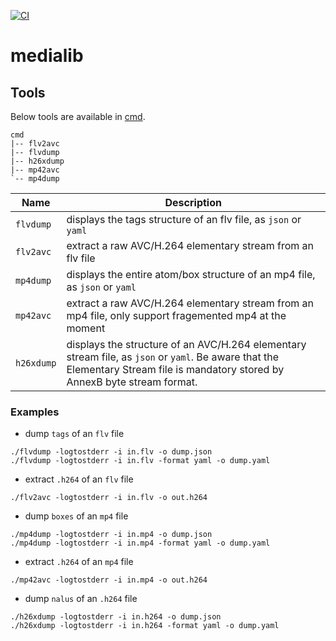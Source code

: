 [![CI](https://github.com/wangyoucao577/medialib/actions/workflows/ci.yml/badge.svg)](https://github.com/wangyoucao577/medialib/actions/workflows/ci.yml)    
# medialib

## Tools
Below tools are available in [cmd](cmd).     

```
cmd
|-- flv2avc
|-- flvdump
|-- h26xdump
|-- mp42avc
`-- mp4dump
```


| Name | Description | 
| - | - |
| `flvdump` | displays the tags structure of an flv file, as `json` or `yaml` |
| `flv2avc` | extract a raw AVC/H.264 elementary stream from an flv file |
| `mp4dump` | displays the entire atom/box structure of an mp4 file, as `json` or `yaml` |
| `mp42avc` | extract a raw AVC/H.264 elementary stream from an mp4 file, only support fragemented mp4 at the moment |
| `h26xdump`| displays the structure of an AVC/H.264 elementary stream file, as `json` or `yaml`. Be aware that the Elementary Stream file is mandatory stored by AnnexB byte stream format. |

### Examples     

- dump `tags` of an `flv` file    

```
./flvdump -logtostderr -i in.flv -o dump.json
./flvdump -logtostderr -i in.flv -format yaml -o dump.yaml 
```

- extract `.h264` of an `flv` file 

```
./flv2avc -logtostderr -i in.flv -o out.h264 
```

- dump `boxes` of an `mp4` file    

```
./mp4dump -logtostderr -i in.mp4 -o dump.json
./mp4dump -logtostderr -i in.mp4 -format yaml -o dump.yaml 
```

- extract `.h264` of an `mp4` file 

```
./mp42avc -logtostderr -i in.mp4 -o out.h264 
```

- dump `nalus` of an `.h264` file

```
./h26xdump -logtostderr -i in.h264 -o dump.json
./h26xdump -logtostderr -i in.h264 -format yaml -o dump.yaml 
```

